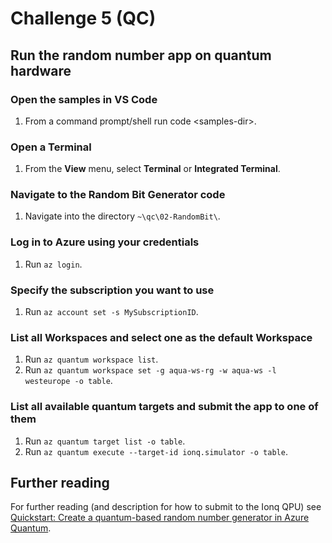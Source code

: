 # Challenge 5 (QC)

## Run the random number app on quantum hardware

### Open the samples in VS Code

1. From a command prompt/shell run code \<samples-dir\>.

### Open a Terminal

1. From the **View** menu, select **Terminal** or **Integrated Terminal**.

### Navigate to the Random Bit Generator code

1. Navigate into the directory `~\qc\02-RandomBit\`.

### Log in to Azure using your credentials

1. Run `az login`.

### Specify the subscription you want to use

1. Run `az account set -s MySubscriptionID`.

### List all Workspaces and select one as the default Workspace

1. Run `az quantum workspace list`.
1. Run `az quantum workspace set -g aqua-ws-rg -w aqua-ws -l westeurope -o table`.

### List all available quantum targets and submit the app to one of them

1. Run `az quantum target list -o table`.
1. Run `az quantum execute --target-id ionq.simulator -o table`.

## Further reading

For further reading (and description for how to submit to the Ionq QPU) see [Quickstart: Create a quantum-based random number generator in Azure Quantum](https://docs.microsoft.com/azure/quantum/quickstart-microsoft-qc?pivots=platform-ionq).
